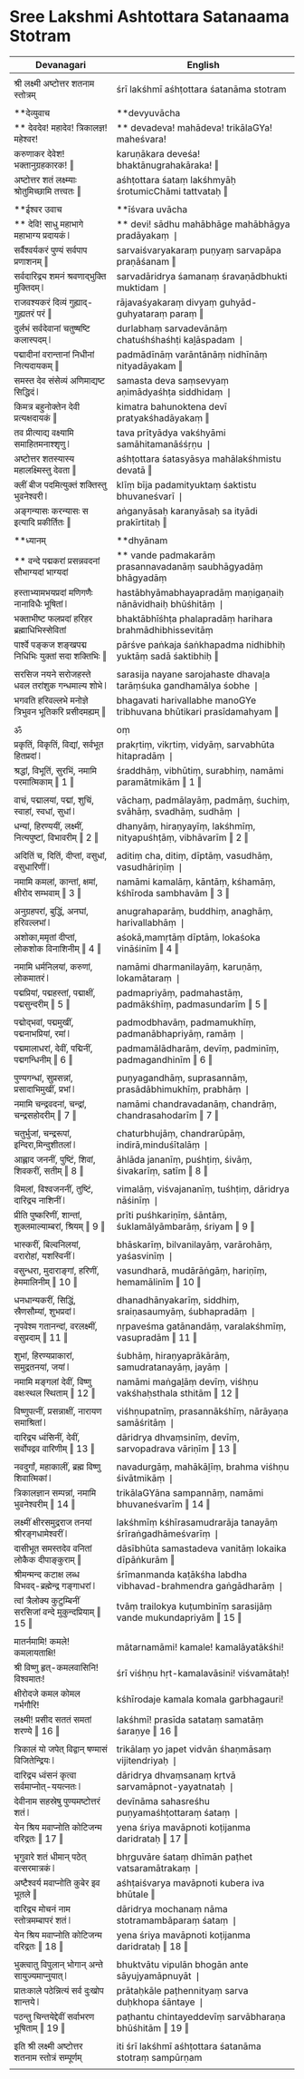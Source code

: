 # Sree Lakshmi Ashtottara Satanaama Stotram

| Devanagari | English |
| ------ | ------ |
|  |  |
| श्री लक्ष्मी अष्टोत्तर शतनाम स्तोत्रम्   | śrī lakśhmī aśhṭottara śatanāma stotram   |
|  |  |
| **देव्युवाच   | **devyuvācha   |
| ** देवदेव! महादेव! त्रिकालज्ञ! महेश्वर!   | ** devadeva! mahādeva! trikālaGYa! maheśvara!   |
| करुणाकर देवेश! भक्तानुग्रहकारक! ‖   | karuṇākara deveśa! bhaktānugrahakāraka! ‖   |
| अष्टोत्तर शतं लक्ष्म्याः श्रोतुमिच्छामि तत्त्वतः ‖   | aśhṭottara śataṃ lakśhmyāḥ śrotumicChāmi tattvataḥ ‖   |
|  |  |
|  **ईश्वर उवाच   |  **īśvara uvācha   |
| ** देवि! साधु महाभागे महाभाग्य प्रदायकं ❘   | ** devi! sādhu mahābhāge mahābhāgya pradāyakaṃ ❘   |
| सर्वैश्वर्यकरं पुण्यं सर्वपाप प्रणाशनम् ‖   | sarvaiśvaryakaraṃ puṇyaṃ sarvapāpa praṇāśanam ‖   |
| सर्वदारिद्र्य शमनं श्रवणाद्भुक्ति मुक्तिदम् ❘   | sarvadāridrya śamanaṃ śravaṇādbhukti muktidam ❘   |
| राजवश्यकरं दिव्यं गुह्याद्-गुह्यतरं परं ‖   | rājavaśyakaraṃ divyaṃ guhyād-guhyataraṃ paraṃ ‖   |
| दुर्लभं सर्वदेवानां चतुष्षष्टि कलास्पदम् ❘   | durlabhaṃ sarvadevānāṃ chatuśhśhaśhṭi kaḻāspadam ❘   |
| पद्मादीनां वरान्तानां निधीनां नित्यदायकम् ‖   | padmādīnāṃ varāntānāṃ nidhīnāṃ nityadāyakam ‖   |
| समस्त देव संसेव्यं अणिमाद्यष्ट सिद्धिदं ❘   | samasta deva saṃsevyaṃ aṇimādyaśhṭa siddhidaṃ ❘   |
| किमत्र बहुनोक्तेन देवी प्रत्यक्षदायकं ‖   | kimatra bahunoktena devī pratyakśhadāyakaṃ ‖   |
| तव प्रीत्याद्य वक्ष्यामि समाहितमनाश्शृणु ❘   | tava prītyādya vakśhyāmi samāhitamanāśśṛṇu ❘   |
| अष्टोत्तर शतस्यास्य महालक्ष्मिस्तु देवता ‖   | aśhṭottara śatasyāsya mahālakśhmistu devatā ‖   |
| क्लीं बीज पदमित्युक्तं शक्तिस्तु भुवनेश्वरी ❘   | klīṃ bīja padamityuktaṃ śaktistu bhuvaneśvarī ❘   |
| अङ्गन्यासः करन्यासः स इत्यादि प्रकीर्तितः ‖   | aṅganyāsaḥ karanyāsaḥ sa ityādi prakīrtitaḥ ‖   |
|  |  |
|  **ध्यानम्   |  **dhyānam   |
| ** वन्दे पद्मकरां प्रसन्नवदनां सौभाग्यदां भाग्यदां   | ** vande padmakarāṃ prasannavadanāṃ saubhāgyadāṃ bhāgyadāṃ   |
| हस्ताभ्यामभयप्रदां मणिगणैः नानाविधैः भूषितां ❘   | hastābhyāmabhayapradāṃ maṇigaṇaiḥ nānāvidhaiḥ bhūśhitāṃ ❘   |
| भक्ताभीष्ट फलप्रदां हरिहर ब्रह्माधिभिस्सेवितां   | bhaktābhīśhṭa phalapradāṃ harihara brahmādhibhissevitāṃ   |
| पार्श्वे पङ्कज शङ्खपद्म निधिभिः युक्तां सदा शक्तिभिः ‖   | pārśve paṅkaja śaṅkhapadma nidhibhiḥ yuktāṃ sadā śaktibhiḥ ‖   |
|  |  |
| सरसिज नयने सरोजहस्ते धवल तरांशुक गन्धमाल्य शोभे ❘   | sarasija nayane sarojahaste dhavaḻa tarāṃśuka gandhamālya śobhe ❘   |
| भगवति हरिवल्लभे मनोज्ञे त्रिभुवन भूतिकरि प्रसीदमह्यम् ‖   | bhagavati harivallabhe manoGYe tribhuvana bhūtikari prasīdamahyam ‖   |
|  |  |
| ॐ   | oṃ   |
| प्रकृतिं, विकृतिं, विद्यां, सर्वभूत हितप्रदां ❘   | prakṛtiṃ, vikṛtiṃ, vidyāṃ, sarvabhūta hitapradāṃ ❘   |
| श्रद्धां, विभूतिं, सुरभिं, नमामि परमात्मिकाम् ‖ 1 ‖   | śraddhāṃ, vibhūtiṃ, surabhiṃ, namāmi paramātmikām ‖ 1 ‖   |
|  |  |
| वाचं, पद्मालयां, पद्मां, शुचिं, स्वाहां, स्वधां, सुधां ❘   | vāchaṃ, padmālayāṃ, padmāṃ, śuchiṃ, svāhāṃ, svadhāṃ, sudhāṃ ❘   |
| धन्यां, हिरण्ययीं, लक्ष्मीं, नित्यपुष्टां, विभावरीम् ‖ 2 ‖   | dhanyāṃ, hiraṇyayīṃ, lakśhmīṃ, nityapuśhṭāṃ, vibhāvarīm ‖ 2 ‖   |
|  |  |
| अदितिं च, दितिं, दीप्तां, वसुधां, वसुधारिणीं ❘   | aditiṃ cha, ditiṃ, dīptāṃ, vasudhāṃ, vasudhāriṇīṃ ❘   |
| नमामि कमलां, कान्तां, क्षमां, क्षीरोद सम्भवाम् ‖ 3 ‖   | namāmi kamalāṃ, kāntāṃ, kśhamāṃ, kśhīroda sambhavām ‖ 3 ‖   |
|  |  |
| अनुग्रहपरां, बुद्धिं, अनघां, हरिवल्लभां ❘   | anugrahaparāṃ, buddhiṃ, anaghāṃ, harivallabhāṃ ❘   |
| अशोका,ममृतां दीप्तां, लोकशोक विनाशिनीम् ‖ 4 ‖   | aśokā,mamṛtāṃ dīptāṃ, lokaśoka vināśinīm ‖ 4 ‖   |
|  |  |
| नमामि धर्मनिलयां, करुणां, लोकमातरं ❘   | namāmi dharmanilayāṃ, karuṇāṃ, lokamātaraṃ ❘   |
| पद्मप्रियां, पद्महस्तां, पद्माक्षीं, पद्मसुन्दरीम् ‖ 5 ‖   | padmapriyāṃ, padmahastāṃ, padmākśhīṃ, padmasundarīm ‖ 5 ‖   |
|  |  |
| पद्मोद्भवां, पद्ममुखीं, पद्मनाभप्रियां, रमां ❘   | padmodbhavāṃ, padmamukhīṃ, padmanābhapriyāṃ, ramāṃ ❘   |
| पद्ममालाधरां, देवीं, पद्मिनीं, पद्मगन्धिनीम् ‖ 6 ‖   | padmamālādharāṃ, devīṃ, padminīṃ, padmagandhinīm ‖ 6 ‖   |
|  |  |
| पुण्यगन्धां, सुप्रसन्नां, प्रसादाभिमुखीं, प्रभां ❘   | puṇyagandhāṃ, suprasannāṃ, prasādābhimukhīṃ, prabhāṃ ❘   |
| नमामि चन्द्रवदनां, चन्द्रां, चन्द्रसहोदरीम् ‖ 7 ‖   | namāmi chandravadanāṃ, chandrāṃ, chandrasahodarīm ‖ 7 ‖   |
|  |  |
| चतुर्भुजां, चन्द्ररूपां, इन्दिरा,मिन्दुशीतलां ❘   | chaturbhujāṃ, chandrarūpāṃ, indirā,minduśītalāṃ ❘   |
| आह्लाद जननीं, पुष्टिं, शिवां, शिवकरीं, सतीम् ‖ 8 ‖   | āhlāda jananīṃ, puśhṭiṃ, śivāṃ, śivakarīṃ, satīm ‖ 8 ‖   |
|  |  |
| विमलां, विश्वजननीं, तुष्टिं, दारिद्र्य नाशिनीं ❘   | vimalāṃ, viśvajananīṃ, tuśhṭiṃ, dāridrya nāśinīṃ ❘   |
| प्रीति पुष्करिणीं, शान्तां, शुक्लमाल्याम्बरां, श्रियम् ‖ 9 ‖   | prīti puśhkariṇīṃ, śāntāṃ, śuklamālyāmbarāṃ, śriyam ‖ 9 ‖   |
|  |  |
| भास्करीं, बिल्वनिलयां, वरारोहां, यशस्विनीं ❘   | bhāskarīṃ, bilvanilayāṃ, varārohāṃ, yaśasvinīṃ ❘   |
| वसुन्धरा, मुदाराङ्गां, हरिणीं, हेममालिनीम् ‖ 10 ‖   | vasundharā, mudārāṅgāṃ, hariṇīṃ, hemamālinīm ‖ 10 ‖   |
|  |  |
| धनधान्यकरीं, सिद्धिं, स्रैणसौम्यां, शुभप्रदां ❘   | dhanadhānyakarīṃ, siddhiṃ, sraiṇasaumyāṃ, śubhapradāṃ ❘   |
| नृपवेश्म गतानन्दां, वरलक्ष्मीं, वसुप्रदाम् ‖ 11 ‖   | nṛpaveśma gatānandāṃ, varalakśhmīṃ, vasupradām ‖ 11 ‖   |
|  |  |
| शुभां, हिरण्यप्राकारां, समुद्रतनयां, जयां ❘   | śubhāṃ, hiraṇyaprākārāṃ, samudratanayāṃ, jayāṃ ❘   |
| नमामि मङ्गलां देवीं, विष्णु वक्षःस्थल स्थिताम् ‖ 12 ‖   | namāmi maṅgaḻāṃ devīṃ, viśhṇu vakśhaḥsthala sthitām ‖ 12 ‖   |
|  |  |
| विष्णुपत्नीं, प्रसन्नाक्षीं, नारायण समाश्रितां ❘   | viśhṇupatnīṃ, prasannākśhīṃ, nārāyaṇa samāśritāṃ ❘   |
| दारिद्र्य ध्वंसिनीं, देवीं, सर्वोपद्रव वारिणीम् ‖ 13 ‖   | dāridrya dhvaṃsinīṃ, devīṃ, sarvopadrava vāriṇīm ‖ 13 ‖   |
|  |  |
| नवदुर्गां, महाकालीं, ब्रह्म विष्णु शिवात्मिकां ❘   | navadurgāṃ, mahākāḻīṃ, brahma viśhṇu śivātmikāṃ ❘   |
| त्रिकालज्ञान सम्पन्नां, नमामि भुवनेश्वरीम् ‖ 14 ‖   | trikālaGYāna sampannāṃ, namāmi bhuvaneśvarīm ‖ 14 ‖   |
|  |  |
| लक्ष्मीं क्षीरसमुद्रराज तनयां श्रीरङ्गधामेश्वरीं ❘   | lakśhmīṃ kśhīrasamudrarāja tanayāṃ śrīraṅgadhāmeśvarīṃ ❘   |
| दासीभूत समस्तदेव वनितां लोकैक दीपाङ्कुराम् ‖   | dāsībhūta samastadeva vanitāṃ lokaika dīpāṅkurām ‖   |
| श्रीमन्मन्द कटाक्ष लब्ध विभवद्-ब्रह्मेन्द्र गङ्गाधरां ❘   | śrīmanmanda kaṭākśha labdha vibhavad-brahmendra gaṅgādharāṃ ❘   |
| त्वां त्रैलोक्य कुटुम्बिनीं सरसिजां वन्दे मुकुन्दप्रियाम् ‖ 15 ‖   | tvāṃ trailokya kuṭumbinīṃ sarasijāṃ vande mukundapriyām ‖ 15 ‖   |
|  |  |
| मातर्नमामि! कमले! कमलायताक्षि!   | mātarnamāmi! kamale! kamalāyatākśhi!   |
| श्री विष्णु हृत्-कमलवासिनि! विश्वमातः!   | śrī viśhṇu hṛt-kamalavāsini! viśvamātaḥ!   |
| क्षीरोदजे कमल कोमल गर्भगौरि!   | kśhīrodaje kamala komala garbhagauri!   |
| लक्ष्मी! प्रसीद सततं समतां शरण्ये ‖ 16 ‖   | lakśhmī! prasīda satataṃ samatāṃ śaraṇye ‖ 16 ‖   |
|  |  |
| त्रिकालं यो जपेत् विद्वान् षण्मासं विजितेन्द्रियः ❘   | trikālaṃ yo japet vidvān śhaṇmāsaṃ vijitendriyaḥ ❘   |
| दारिद्र्य ध्वंसनं कृत्वा सर्वमाप्नोत्-ययत्नतः ❘   | dāridrya dhvaṃsanaṃ kṛtvā sarvamāpnot-yayatnataḥ ❘   |
| देवीनाम सहस्रेषु पुण्यमष्टोत्तरं शतं ❘   | devīnāma sahasreśhu puṇyamaśhṭottaraṃ śataṃ ❘   |
| येन श्रिय मवाप्नोति कोटिजन्म दरिद्रतः ‖ 17 ‖   | yena śriya mavāpnoti koṭijanma daridrataḥ ‖ 17 ‖   |
|  |  |
| भृगुवारे शतं धीमान् पठेत् वत्सरमात्रकं ❘   | bhṛguvāre śataṃ dhīmān paṭhet vatsaramātrakaṃ ❘   |
| अष्टैश्वर्य मवाप्नोति कुबेर इव भूतले ‖   | aśhṭaiśvarya mavāpnoti kubera iva bhūtale ‖   |
| दारिद्र्य मोचनं नाम स्तोत्रमम्बापरं शतं ❘   | dāridrya mochanaṃ nāma stotramambāparaṃ śataṃ ❘   |
| येन श्रिय मवाप्नोति कोटिजन्म दरिद्रतः ‖ 18 ‖   | yena śriya mavāpnoti koṭijanma daridrataḥ ‖ 18 ‖   |
|  |  |
| भुक्त्वातु विपुलान् भोगान् अन्ते सायुज्यमाप्नुयात् ❘   | bhuktvātu vipulān bhogān ante sāyujyamāpnuyāt ❘   |
| प्रातःकाले पठेन्नित्यं सर्व दुःखोप शान्तये ❘   | prātaḥkāle paṭhennityaṃ sarva duḥkhopa śāntaye ❘   |
| पठन्तु चिन्तयेद्देवीं सर्वाभरण भूषिताम् ‖ 19 ‖   | paṭhantu chintayeddevīṃ sarvābharaṇa bhūśhitām ‖ 19 ‖   |
|  |  |
| इति श्री लक्ष्मी अष्टोत्तर शतनाम स्तोत्रं सम्पूर्णम्   | iti śrī lakśhmī aśhṭottara śatanāma stotraṃ sampūrṇam   |
|  |  |
